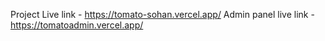 Project Live link - https://tomato-sohan.vercel.app/
Admin panel live link - https://tomatoadmin.vercel.app/

